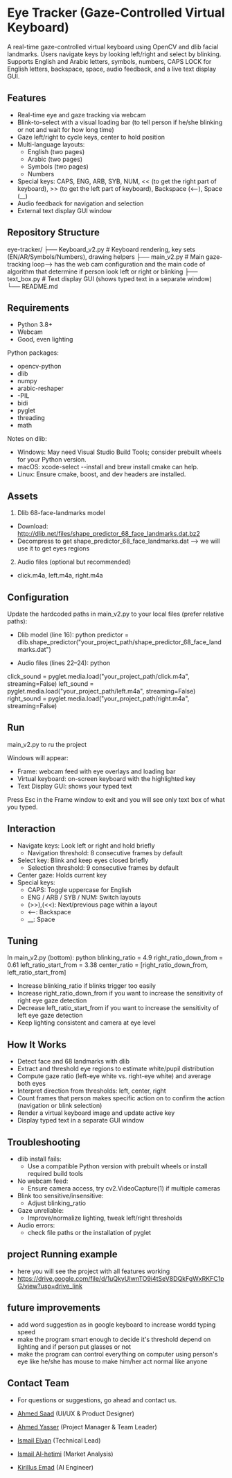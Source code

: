 # Eye Tracker (Gaze-Controlled Virtual Keyboard)

A real-time gaze-controlled virtual keyboard using OpenCV and dlib facial landmarks. Users navigate keys by looking left/right and select by blinking. Supports English and Arabic letters, symbols, numbers, CAPS LOCK for English letters, backspace, space, audio feedback, and a live text display GUI.

## Features

- Real-time eye and gaze tracking via webcam
- Blink-to-select with a visual loading bar (to tell person if he/she blinking or not and wait for how long time)
- Gaze left/right to cycle keys, center to hold position
- Multi-language layouts:
  - English (two pages)
  - Arabic (two pages)
  - Symbols (two pages)
  - Numbers
- Special keys: CAPS, ENG, ARB, SYB, NUM, << (to get the right part of keyboard), >> (to get the left part of keyboard), Backspace (<--), Space (__)
- Audio feedback for navigation and selection
- External text display GUI window

## Repository Structure


eye-tracker/
├── Keyboard_v2.py   # Keyboard rendering, key sets (EN/AR/Symbols/Numbers), drawing helpers
├── main_v2.py       # Main gaze-tracking loop--> has the web cam configuration and the main code of algorithm that determine if person look left or right or blinking
├── text_box.py      # Text display GUI (shows typed text in a separate window)
└── README.md


## Requirements

- Python 3.8+
- Webcam
- Good, even lighting

Python packages:
- opencv-python
- dlib
- numpy
- arabic-reshaper
- -PIL
- bidi
- pyglet
- threading
- math

Notes on dlib:
- Windows: May need Visual Studio Build Tools; consider prebuilt wheels for your Python version.
- macOS: xcode-select --install and brew install cmake can help.
- Linux: Ensure cmake, boost, and dev headers are installed.

## Assets

1) Dlib 68-face-landmarks model
- Download: http://dlib.net/files/shape_predictor_68_face_landmarks.dat.bz2
- Decompress to get shape_predictor_68_face_landmarks.dat --> we will use it to get eyes regions

2) Audio files (optional but recommended)
- click.m4a, left.m4a, right.m4a

## Configuration

Update the hardcoded paths in main_v2.py to your local files (prefer relative paths):

- Dlib model (line 16):
python
predictor = dlib.shape_predictor("your_project_path/shape_predictor_68_face_landmarks.dat")


- Audio files (lines 22–24):
python

click_sound = pyglet.media.load("your_project_path/click.m4a", streaming=False)
left_sound  = pyglet.media.load("your_project_path/left.m4a",  streaming=False)
right_sound = pyglet.media.load("your_project_path/right.m4a", streaming=False)


## Run

main_v2.py to ru the project


Windows will appear:
- Frame: webcam feed with eye overlays and loading bar
- Virtual keyboard: on-screen keyboard with the highlighted key
- Text Display GUI: shows your typed text

Press Esc in the Frame window to exit and you will see only text box of what you typed.

## Interaction

- Navigate keys: Look left or right and hold briefly
  - Navigation threshold: 8 consecutive frames by default
- Select key: Blink and keep eyes closed briefly
  - Selection threshold: 9 consecutive frames by default
- Center gaze: Holds current key
- Special keys:
  - CAPS: Toggle uppercase for English
  - ENG / ARB / SYB / NUM: Switch layouts
  - (>>),(<<): Next/previous page within a layout
  - <--: Backspace
  - __: Space

## Tuning

In main_v2.py (bottom):
python
blinking_ratio = 4.9
right_ratio_down_from = 0.61
left_ratio_start_from  = 3.38
center_ratio = [right_ratio_down_from, left_ratio_start_from]


- Increase blinking_ratio if blinks trigger too easily
- Increase right_ratio_down_from if you want to increase the sensitivity of right eye gaze detection
- Decrease left_ratio_start_from if you want to increase the sensitivity of left eye gaze detection
- Keep lighting consistent and camera at eye level

## How It Works

- Detect face and 68 landmarks with dlib
- Extract and threshold eye regions to estimate white/pupil distribution
- Compute gaze ratio (left-eye white vs. right-eye white) and average both eyes
- Interpret direction from thresholds: left, center, right
- Count frames that person makes specific action on to confirm the action (navigation or blink selection)
- Render a virtual keyboard image and update active key
- Display typed text in a separate GUI window

## Troubleshooting

- dlib install fails:
  - Use a compatible Python version with prebuilt wheels or install required build tools
- No webcam feed:
  - Ensure camera access, try cv2.VideoCapture(1) if multiple cameras
- Blink too sensitive/insensitive:
  - Adjust blinking_ratio
- Gaze unreliable:
  - Improve/normalize lighting, tweak left/right thresholds
- Audio errors:
  - check file paths or the installation of pyglet


## project Running example
- here you will see the project with all features working
- https://drive.google.com/file/d/1uQkyUIwnTO9i4tSeV8DQkFgWxRKFC1pG/view?usp=drive_link


## future improvements
- add word suggestion as in google keyboard to increase wordd typing speed
- make the program smart enough to decide it's threshold depend on lighting and if person put glasses or not
- make the program can control everything on computer using person's eye like he/she has mouse to make him/her act normal like anyone

  
## Contact Team
- For questions or suggestions, go ahead and contact us.
  
- [Ahmed Saad](https://github.com/Ahmedsaad427) (UI/UX & Product Designer)
- [Ahmed Yasser](https://github.com/ahmed-yasser-taha) (Project Manager & Team Leader)
- [Ismail Elyan](https://github.com/ismaillalyaan) (Technical Lead)
- [Ismail Al-hetimi](https://github.com/IsmailMohamed010) (Market Analysis)
- [Kirillus Emad](https://github.com/Kirillus-Emad) (AI Engineer)
